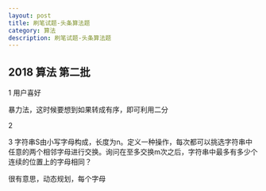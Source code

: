 ```yaml
---
layout: post
title: 刷笔试题-头条算法题
category: 算法
description: 刷笔试题-头条算法题
---
```




## 2018 算法 第二批

1 用户喜好

暴力法，这时候要想到如果转成有序，即可利用二分

2 

3 字符串S由小写字母构成，长度为n。定义一种操作，每次都可以挑选字符串中任意的两个相邻字母进行交换。询问在至多交换m次之后，字符串中最多有多少个连续的位置上的字母相同？

很有意思，动态规划，每个字母

